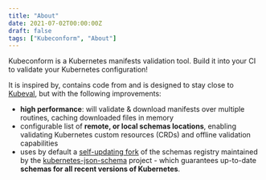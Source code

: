 ```yaml
---
title: "About"
date: 2021-07-02T00:00:00Z
draft: false
tags: ["Kubeconform", "About"]
---
```


Kubeconform is a Kubernetes manifests validation tool. Build it into your CI to validate your Kubernetes
configuration!

It is inspired by, contains code from and is designed to stay close to
[Kubeval](https://github.com/nholuongut/kubeval), but with the following improvements:
* **high performance**: will validate & download manifests over multiple routines, caching
  downloaded files in memory
* configurable list of **remote, or local schemas locations**, enabling validating Kubernetes
  custom resources (CRDs) and offline validation capabilities
* uses by default a [self-updating fork](https://github.com/nholuongut/kubernetes-json-schema) of the schemas registry maintained
  by the [kubernetes-json-schema](https://github.com/nholuongut/kubernetes-json-schema) project - which guarantees
  up-to-date **schemas for all recent versions of Kubernetes**.